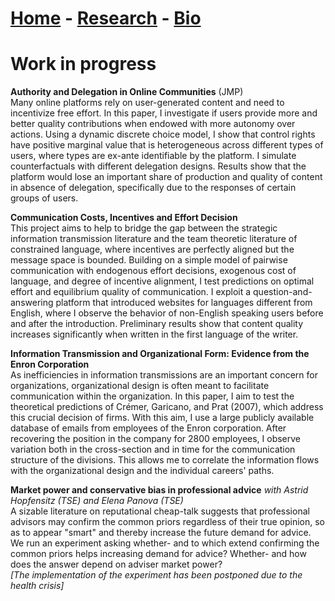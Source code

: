 # [Home](./index.html)  -  [Research](./research.html) - [Bio](./bio.html)

# Work in progress

**Authority and Delegation in Online Communities** (JMP)  
Many online platforms rely on user-generated content and need to incentivize free effort. In this paper, I investigate if users provide more and better quality contributions when endowed with more autonomy over actions. Using a dynamic discrete choice model, I show that control rights have positive marginal value that is heterogeneous across different types of users, where types are ex-ante identifiable by the platform. I simulate counterfactuals with different delegation designs. Results show that the platform would lose an important share of production and quality of content in absence of delegation, specifically due to the responses of certain groups of users.

**Communication Costs, Incentives and Effort Decision**  
This project aims to help to bridge the gap between the strategic information transmission literature and the team theoretic literature of constrained language, where incentives are perfectly aligned but the message space is bounded. Building on a simple model of pairwise communication with endogenous effort decisions, exogenous cost of language, and degree of incentive alignment, I test predictions on optimal effort and equilibrium quality of communication. I exploit a question-and-answering platform that introduced websites for languages different from English, where I observe the behavior of non-English speaking users before and after the introduction. Preliminary results show that content quality increases significantly when written in the first language of the writer.

**Information Transmission and Organizational Form: Evidence from the Enron Corporation**  
As inefficiencies in information transmissions are an important concern for organizations, organizational design is often meant to facilitate communication within the organization. In this paper, I aim to test the theoretical predictions of Crémer, Garicano, and Prat (2007), which address this crucial decision of firms. With this aim, I use a large publicly available database of emails from employees of the Enron corporation. After recovering the position in the company for 2800 employees, I observe variation both in the cross-section and in time for the communication structure of the divisions. This allows me to correlate the information flows with the organizational design and the individual careers' paths.

**Market power and conservative bias in professional advice** *with Astrid Hopfensitz (TSE) and Elena Panova (TSE)*  
A sizable literature on reputational cheap-talk suggests that professional advisors may confirm the common priors regardless of their true opinion, so as to appear "smart" and thereby increase the future demand for advice. We run an experiment asking whether- and to which extend confirming the common priors helps increasing demand for advice? Whether- and how does the answer depend on adviser market power?  
*[The implementation of the experiment has been postponed due to the health crisis]*
